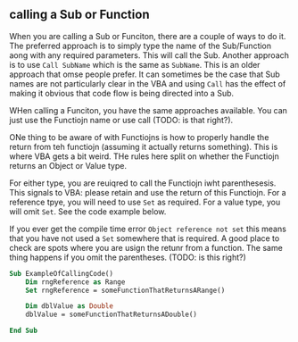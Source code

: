 ## calling a Sub or Function

When you are calling a Sub or Funciton, there are a couple of ways to do it. The preferred approach is to simply type the name of the Sub/Function aong with any required parameters.  This will call the Sub.  Another approach is to use `Call SubName` which is the same as `SubName`.  This is an older approach that omse people prefer.  It can sometimes be the case that Sub names are not particularly clear in the VBA and using `Call` has the effect of making it obvious that code flow is being directed into a Sub.

WHen calling a Funciton, you have the same approaches available.  You can just use the Functiojn name or use call (TODO: is that right?).

ONe thing to be aware of with Functiojns is how to properly handle the return from teh functiojn (assuming it actually returns something).  This is where VBA gets a bit weird.  THe rules here split on whether the Functiojn returns an Object or Value type.

For either type, you are reuiqred to call the Functiojn iwht parenthesesis.  This signals to VBA: please retain and use the return of this Functiojn.  For a reference tpye, you will need to use `Set` as required.  For a value type, you will omit `Set`.  See the code example below.

If you ever get the compile time error `Object reference not set` this means that you have not used a `Set` somewhere that is required.  A good place to check are spots where you are usign the retunr from a function.  The same thing happens if you omit the parentheses.  (TODO: is this right?)

```vb
Sub ExampleOfCallingCode()
    Dim rngReference as Range
    Set rngReference = someFunctionThatReturnsARange()

    Dim dblValue as Double
    dblValue = someFunctionThatReturnsADouble()

End Sub
```
